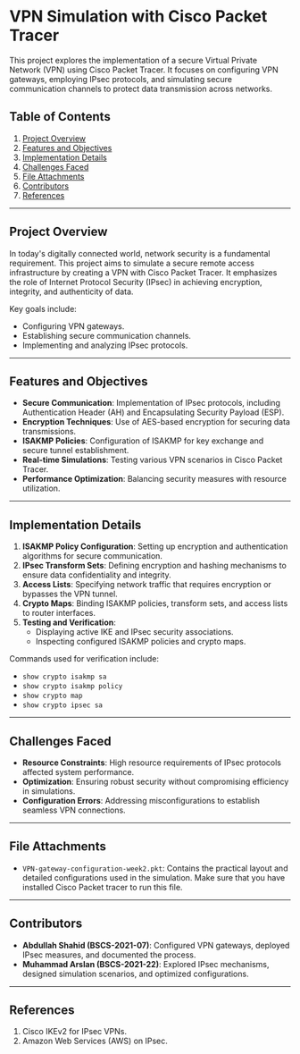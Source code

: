 # VPN Simulation with Cisco Packet Tracer

This project explores the implementation of a secure Virtual Private Network (VPN) using Cisco Packet Tracer. It focuses on configuring VPN gateways, employing IPsec protocols, and simulating secure communication channels to protect data transmission across networks.

## Table of Contents
1. [Project Overview](#project-overview)
2. [Features and Objectives](#features-and-objectives)
3. [Implementation Details](#implementation-details)
4. [Challenges Faced](#challenges-faced)
5. [File Attachments](#file-attachments)
6. [Contributors](#contributors)
7. [References](#references)

---

## Project Overview
In today's digitally connected world, network security is a fundamental requirement. This project aims to simulate a secure remote access infrastructure by creating a VPN with Cisco Packet Tracer. It emphasizes the role of Internet Protocol Security (IPsec) in achieving encryption, integrity, and authenticity of data.

Key goals include:
- Configuring VPN gateways.
- Establishing secure communication channels.
- Implementing and analyzing IPsec protocols.

---

## Features and Objectives
- **Secure Communication**: Implementation of IPsec protocols, including Authentication Header (AH) and Encapsulating Security Payload (ESP).
- **Encryption Techniques**: Use of AES-based encryption for securing data transmissions.
- **ISAKMP Policies**: Configuration of ISAKMP for key exchange and secure tunnel establishment.
- **Real-time Simulations**: Testing various VPN scenarios in Cisco Packet Tracer.
- **Performance Optimization**: Balancing security measures with resource utilization.

---

## Implementation Details
1. **ISAKMP Policy Configuration**: Setting up encryption and authentication algorithms for secure communication.
2. **IPsec Transform Sets**: Defining encryption and hashing mechanisms to ensure data confidentiality and integrity.
3. **Access Lists**: Specifying network traffic that requires encryption or bypasses the VPN tunnel.
4. **Crypto Maps**: Binding ISAKMP policies, transform sets, and access lists to router interfaces.
5. **Testing and Verification**:
   - Displaying active IKE and IPsec security associations.
   - Inspecting configured ISAKMP policies and crypto maps.

Commands used for verification include:
- `show crypto isakmp sa`
- `show crypto isakmp policy`
- `show crypto map`
- `show crypto ipsec sa`

---

## Challenges Faced
- **Resource Constraints**: High resource requirements of IPsec protocols affected system performance.
- **Optimization**: Ensuring robust security without compromising efficiency in simulations.
- **Configuration Errors**: Addressing misconfigurations to establish seamless VPN connections.

---

## File Attachments
- `VPN-gateway-configuration-week2.pkt`: Contains the practical layout and detailed configurations used in the simulation. Make sure that you have installed Cisco Packet tracer to run this file. 

---

## Contributors
- **Abdullah Shahid (BSCS-2021-07)**: Configured VPN gateways, deployed IPsec measures, and documented the process.
- **Muhammad Arslan (BSCS-2021-22)**: Explored IPsec mechanisms, designed simulation scenarios, and optimized configurations.

---

## References
1. Cisco IKEv2 for IPsec VPNs.
2. Amazon Web Services (AWS) on IPsec.
